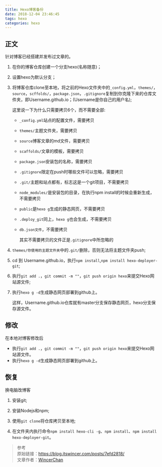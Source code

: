 ```yaml
---
title: Hexo博客备份
date: 2018-12-04 23:46:45
tags: hexo
categories: hexo
---
```

## 正文
针对博客已经搭建并发布过文章的。
1. 在你的博客仓库创建一个分支hexo(名称随意)；

2. 设置hexo为默认分支；

3. 将博客仓库clone至本地，将之前的Hexo文件夹中的`_config.yml`，`themes/`，`source`，`scffolds/`，`package.json`，`.gitignore`复制到你克隆下来的仓库文件夹，即Username.github.io；(Username是你自己的用户名);

   这里说一下为什么只需要拷贝6个，而不需要全部:
   
   + `_config.yml`站点的配置文件，需要拷贝
   
   + `themes/`主题文件夹，需要拷贝
   
   + `source`博客文章的md文件，需要拷贝
   
   + `scaffolds/`文章的模板，需要拷贝
   
   + `package.json`安装包的名称，需要拷贝
   
   + `.gitignore`限定在push时哪些文件可以忽略，需要拷贝
   
   + `.git/`主题和站点都有，标志这是一个git项目，不需要拷贝
   
   + `node_modules/`是安装包的目录，在执行npm install的时候会重新生成，不需要拷贝
   
   + `public`是`hexo g`生成的静态网页，不需要拷贝
   
   + `.deploy_git`同上，`hexo g`也会生成，不需要拷贝
   
   + `db.json文件`，不需要拷贝
   
     其实不需要拷贝的文件正是`.gitignore`中所忽略的


  4. `themes/你使用的主题文件夹`中的`.git/`删除，否则无法将主题文件夹push; 
  
  5. cd 到 Username.github.io，执行`npm install`,`npm install hexo-deployer-git`;  
  
  6. 执行`git add .`，`git commit -m ""`，`git push origin hexo`来提交Hexo网站源文件; 
  
  7. 执行`hexo g -d`生成静态网页部署到github上。

     这样，Username.github.io仓库就有master分支保存静态网页，hexo分支保存源文件。

<!-- more -->

## 修改

在本地对博客修改后 

   + 执行`git add .`，`git commit -m ""`，`git push origin hexo`来提交Hexo网站源文件。 
   + 执行`hexo g -d`生成静态网页部署到github上。

## 恢复
换电脑改博客

1. 安装git;

2. 安装Nodejs和npm;

3. 使用`git clone`将仓库拷贝至本地;

4. 在文件夹内执行命令`npm install hexo-cli -g`、`npm install`、`npm install hexo-deployer-git`。  

   

>参考  
原始链接：https://blog.itswincer.com/posts/7efd2818/  
文章作者：[WincerChan](https://blog.itswincer.com?)
